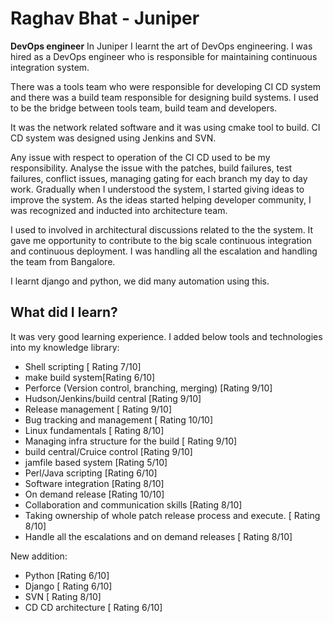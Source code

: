 # Raghav Bhat - Juniper

**DevOps engineer**
In Juniper I learnt the art of DevOps engineering. I was hired as a DevOps engineer who is responsible for maintaining continuous integration system.

There was a tools team who were responsible for developing CI CD system and there was a build team responsible for designing build systems. I used to be the bridge between tools team, build team and developers. 

It was the network related software and it was using cmake tool to build. CI CD system was designed using Jenkins and SVN. 

Any issue with respect to operation of the CI CD used to be my responsibility. Analyse the issue with the patches, build failures, test failures, conflict issues, managing gating for each branch my day to day work. 
Gradually when I understood the system, I started giving ideas to improve the system. As the ideas started helping developer community, I was recognized and inducted into architecture team. 

I used to involved in architectural discussions related to the the system. It gave me opportunity to contribute to the big scale continuous integration and continuous deployment.
I was handling all the escalation and handling the team from Bangalore. 

I learnt django and python, we did many automation using this. 

## What did I learn?

It was very good learning experience. I added below tools and technologies into my knowledge library:

-   Shell scripting [ Rating 7/10]
-   make build system[Rating 6/10]
-   Perforce (Version control, branching, merging) [Rating 9/10]
-   Hudson/Jenkins/build central [Rating 9/10]
-   Release management [ Rating 9/10]
-   Bug tracking and management [ Rating 10/10]
-   Linux fundamentals [ Rating 8/10]
-   Managing infra structure for the build [ Rating 9/10]
-   build central/Cruice control [Rating 9/10]
-   jamfile based system [Rating 5/10]
-   Perl/Java scripting [Rating 6/10]
-   Software integration [Rating 8/10]
-   On demand release [Rating 10/10]
-   Collaboration and communication skills [Rating 8/10]
-   Taking ownership of whole patch release process and execute. [ Rating 8/10]
-   Handle all the escalations and on demand releases [ Rating 8/10] 

New addition:
- Python [Rating 6/10]
- Django [ Rating 6/10]
- SVN [ Rating 8/10]
- CD CD architecture [ Rating 6/10]
